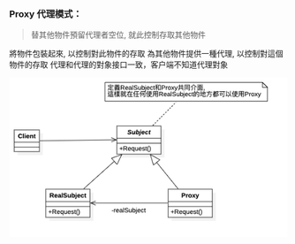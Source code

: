 ### Proxy 代理模式： 
> 替其他物件預留代理者空位, 就此控制存取其他物件

將物件包裝起來, 以控制對此物件的存取
為其他物件提供一種代理, 以控制對這個物件的存取
代理和代理的對象接口一致，客户端不知道代理對象

![UML](https://github.com/kimi0230/DesignPatternGolang/blob/master/UML/Proxy.png?raw=true)